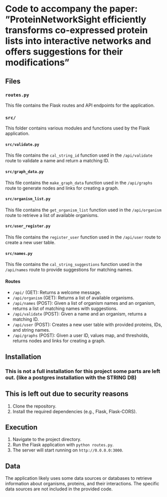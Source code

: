 # Code to accompany the paper: ”ProteinNetworkSight efficiently transforms co-expressed protein lists into interactive networks and offers suggestions for their modifications”



## Files

### `routes.py`

This file contains the Flask routes and API endpoints for the application.

### `src/`

This folder contains various modules and functions used by the Flask application.

#### `src/validate.py`

This file contains the `cal_string_id` function used in the `/api/validate` route to validate a name and return a matching ID.

#### `src/graph_data.py`

This file contains the `make_graph_data` function used in the `/api/graphs` route to generate nodes and links for creating a graph.

#### `src/organism_list.py`

This file contains the `get_organism_list` function used in the `/api/organism` route to retrieve a list of available organisms.

#### `src/user_register.py`

This file contains the `register_user` function used in the `/api/user` route to create a new user table.

#### `src/names.py`

This file contains the `cal_string_suggestions` function used in the `/api/names` route to provide suggestions for matching names.

#### Routes

- `/api/` (GET): Returns a welcome message.
- `/api/organism` (GET): Returns a list of available organisms.
- `/api/names` (POST): Given a list of organism names and an organism, returns a list of matching names with suggestions.
- `/api/validate` (POST): Given a name and an organism, returns a matching ID.
- `/api/user` (POST): Creates a new user table with provided proteins, IDs, and string names.
- `/api/graphs` (POST): Given a user ID, values map, and thresholds, returns nodes and links for creating a graph.

## Installation
### This is not a full installation for this project some parts are left out. (like a postgres installation with the STRING DB)
## This is left out due to security reasons

1. Clone the repository.
2. Install the required dependencies (e.g., Flask, Flask-CORS).

## Execution

1. Navigate to the project directory.
2. Run the Flask application with `python routes.py`.
3. The server will start running on `http://0.0.0.0:3000`.

## Data

The application likely uses some data sources or databases to retrieve information about organisms, proteins, and their interactions. The specific data sources are not included in the provided code.
